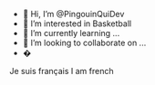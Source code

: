 - 👋 Hi, I’m @PingouinQuiDev
- 👀 I’m interested in Basketball
- 🌱 I’m currently learning ...
- 💞️ I’m looking to collaborate on ...
- �

<!---
PingouinQuiDev/PingouinQuiDev is a ✨ special ✨ repository because its `README.md` (this file) appears on your GitHub profile.
You can click the Preview link to take a look at your changes.
--->
Je suis français
I am french 
